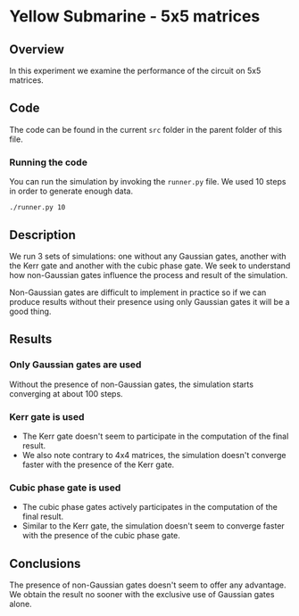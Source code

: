 # Yellow Submarine - 5x5 matrices

## Overview

In this experiment we examine the performance of the circuit on 5x5 matrices.

## Code 

The code can be found in the current `src` folder in the parent folder of this file.

### Running the code

You can run the simulation by invoking the `runner.py` file. We used 10 steps in order to generate enough data.

```
./runner.py 10
```

## Description

We run 3 sets of simulations: one without any Gaussian gates, another with the Kerr gate and another with the cubic phase gate. We seek to understand how non-Gaussian gates influence the process and result of the simulation.

Non-Gaussian gates are difficult to implement in practice so if we can produce results without their presence using only Gaussian gates it will be a good thing.

## Results

### Only Gaussian gates are used

Without the presence of non-Gaussian gates, the simulation starts converging at about 100 steps.

### Kerr gate is used

- The Kerr gate doesn't seem to participate in the computation of the final result.
- We also note contrary to 4x4 matrices, the simulation doesn't converge faster with the presence of the Kerr gate.

### Cubic phase gate is used

- The cubic phase gates actively participates in the computation of the final result.
- Similar to the Kerr gate, the simulation doesn't seem to converge faster with the presence of the cubic phase gate.

## Conclusions

The presence of non-Gaussian gates doesn't seem to offer any advantage. We obtain the result no sooner with the exclusive use of Gaussian gates alone.
